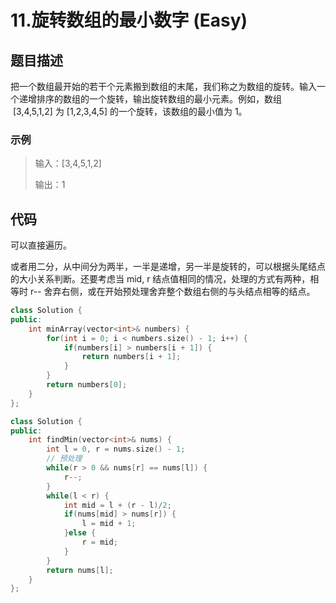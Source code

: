 # 11.旋转数组的最小数字 (Easy)

## 题目描述

把一个数组最开始的若干个元素搬到数组的末尾，我们称之为数组的旋转。输入一个递增排序的数组的一个旋转，输出旋转数组的最小元素。例如，数组  [3,4,5,1,2] 为 [1,2,3,4,5] 的一个旋转，该数组的最小值为 1。

### 示例

> 输入：[3,4,5,1,2]
>
> 输出：1

## 代码

可以直接遍历。

或者用二分，从中间分为两半，一半是递增，另一半是旋转的，可以根据头尾结点的大小关系判断。还要考虑当 mid, r 结点值相同的情况，处理的方式有两种，相等时 r-- 舍弃右侧，或在开始预处理舍弃整个数组右侧的与头结点相等的结点。

```c++ tab="遍历"
class Solution {
public:
    int minArray(vector<int>& numbers) {
        for(int i = 0; i < numbers.size() - 1; i++) {
            if(numbers[i] > numbers[i + 1]) {
                return numbers[i + 1];
            }
        }
        return numbers[0];
    }
};
```

```c++ tab="二分"
class Solution {
public:
    int findMin(vector<int>& nums) {
        int l = 0, r = nums.size() - 1;
        // 预处理
        while(r > 0 && nums[r] == nums[l]) {
            r--;
        }
        while(l < r) {
            int mid = l + (r - l)/2;
            if(nums[mid] > nums[r]) {
                l = mid + 1;
            }else {
                r = mid;
            }
        }
        return nums[l];
    }
};
```
